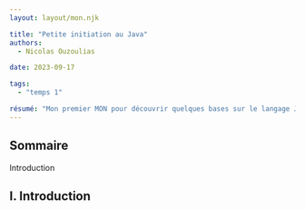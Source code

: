 ```yaml
---
layout: layout/mon.njk

title: "Petite initiation au Java"
authors:
  - Nicolas Ouzoulias

date: 2023-09-17

tags: 
  - "temps 1" 

résumé: "Mon premier MON pour découvrir quelques bases sur le langage Java."
---
```


## Sommaire

Introduction

## I. Introduction
